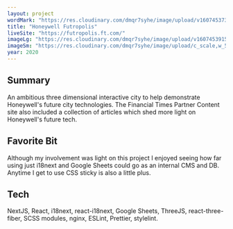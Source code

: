 ```yaml
---
layout: project
wordMark: "https://res.cloudinary.com/dmqr7syhe/image/upload/v1607453730/jackhkmatthews.com/icons/futropolis-logo_eyqxx5.svg"
title: "Honeywell Futropolis"
liveSite: "https://futropolis.ft.com/"
imageLg: "https://res.cloudinary.com/dmqr7syhe/image/upload/v1607453915/jackhkmatthews.com/images/honeywell_edo1vv.png"
imageSm: "https://res.cloudinary.com/dmqr7syhe/image/upload/c_scale,w_500/v1576758403/jackhkmatthews.com/images/honeywell_edo1vv.png"
year: 2020
---
```


## Summary

An ambitious three dimensional interactive city to help demonstrate Honeywell's future city technologies. The Financial Times Partner Content site also included a collection of articles which shed more light on Honeywell's future tech.

## Favorite Bit

Although my involvement was light on this project I enjoyed seeing how far using just i18next and Google Sheets could go as an internal CMS and DB. Anytime I get to use CSS sticky is also a little plus.

## Tech
NextJS, React, i18next, react-i18next, Google Sheets, ThreeJS, react-three-fiber, SCSS modules, nginx, ESLint, Prettier, stylelint.
